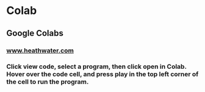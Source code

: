 <h1>Colab</h1>
<h2>Google Colabs</h2>
<h3><a href="https://www.heathwater.com">www.heathwater.com</a><h3>
Click view code, select a program, then click open in Colab.<br>
Hover over the code cell, and press play in the top left corner of the cell to run the program.
